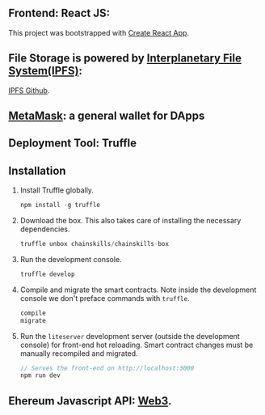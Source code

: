 
## Frontend: React JS:

This project was bootstrapped with [Create React App](https://github.com/facebookincubator/create-react-app).

## File Storage is powered by [Interplanetary File System(IPFS)](https://ipfs.io/):
[IPFS Github](https://github.com/ipfs/ipfs).

## [MetaMask](https://metamask.io/): a general wallet for DApps

## Deployment Tool: Truffle

## Installation

1. Install Truffle globally.
    ```javascript
    npm install -g truffle
    ```

2. Download the box. This also takes care of installing the necessary dependencies.
    ```javascript
    truffle unbox chainskills/chainskills-box
    ```

3. Run the development console.
    ```javascript
    truffle develop
    ```

4. Compile and migrate the smart contracts. Note inside the development console we don't preface commands with `truffle`.
    ```javascript
    compile
    migrate
    ```

5. Run the `liteserver` development server (outside the development console) for front-end hot reloading. Smart contract changes must be manually recompiled and migrated.
    ```javascript
    // Serves the front-end on http://localhost:3000
    npm run dev
    ```
## Ehereum Javascript API: [Web3](https://web3js.readthedocs.io/en/1.0/).


